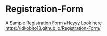 # Registration-Form
A Sample Registration Form
#Heyyy Look here https://idkobito18.github.io/Registration-Form/

